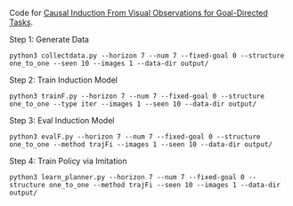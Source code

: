 Code for [Causal Induction From Visual Observations for Goal-Directed Tasks](https://arxiv.org/pdf/1910.01751.pdf).

Step 1: Generate Data

`python3 collectdata.py --horizon 7 --num 7 --fixed-goal 0 --structure one_to_one --seen 10 --images 1 --data-dir output/`

Step 2: Train Induction Model

`python3 trainF.py --horizon 7 --num 7 --fixed-goal 0 --structure one_to_one --type iter --images 1 --seen 10 --data-dir output/`

Step 3: Eval Induction Model

`python3 evalF.py --horizon 7 --num 7 --fixed-goal 0 --structure one_to_one --method trajFi --images 1 --seen 10 --data-dir output/`

Step 4: Train Policy via Imitation

`python3 learn_planner.py --horizon 7 --num 7 --fixed-goal 0 --structure one_to_one --method trajFi --seen 10 --images 1 --data-dir output/`


